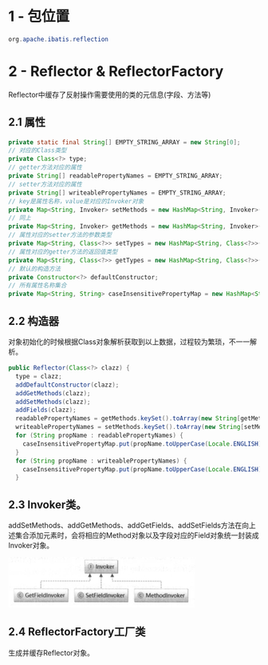 # 1 - 包位置

```java
org.apache.ibatis.reflection
```

# 2 - Reflector & ReflectorFactory

Reflector中缓存了反射操作需要使用的类的元信息(字段、方法等)

## 2.1 属性

```java
private static final String[] EMPTY_STRING_ARRAY = new String[0];
// 对应的Class类型
private Class<?> type;
// getter方法对应的属性
private String[] readablePropertyNames = EMPTY_STRING_ARRAY;
// setter方法对应的属性
private String[] writeablePropertyNames = EMPTY_STRING_ARRAY;
// key是属性名称，value是对应的Invoker对象
private Map<String, Invoker> setMethods = new HashMap<String, Invoker>();
// 同上
private Map<String, Invoker> getMethods = new HashMap<String, Invoker>();
// 属性对应的setter方法的参数类型
private Map<String, Class<?>> setTypes = new HashMap<String, Class<?>>();
// 属性对应的getter方法的返回值类型
private Map<String, Class<?>> getTypes = new HashMap<String, Class<?>>();
// 默认的构造方法
private Constructor<?> defaultConstructor;
// 所有属性名称集合
private Map<String, String> caseInsensitivePropertyMap = new HashMap<String, String>();
```

## 2.2 构造器

对象初始化的时候根据Class对象解析获取到以上数据，过程较为繁琐，不一一解析。

```java
public Reflector(Class<?> clazz) {
  type = clazz;
  addDefaultConstructor(clazz);
  addGetMethods(clazz);
  addSetMethods(clazz);
  addFields(clazz);
  readablePropertyNames = getMethods.keySet().toArray(new String[getMethods.keySet().size()]);
  writeablePropertyNames = setMethods.keySet().toArray(new String[setMethods.keySet().size()]);
  for (String propName : readablePropertyNames) {
    caseInsensitivePropertyMap.put(propName.toUpperCase(Locale.ENGLISH), propName);
  }
  for (String propName : writeablePropertyNames) {
    caseInsensitivePropertyMap.put(propName.toUpperCase(Locale.ENGLISH), propName);
  }

```

## 2.3 Invoker类。

addSetMethods、addGetMethods、addGetFields、addSetFields方法在向上述集合添加元素时，会将相应的Method对象以及字段对应的Field对象统一封装成Invoker对象。

<img width="374" height="101" src="https://raw.githubusercontent.com/ligengwasd/blog/master/MyBatis%E6%BA%90%E7%A0%81%E8%A7%A3%E8%AF%BB/images/3.14.56.png"/>

## 2.4 ReflectorFactory工厂类

生成并缓存Reflector对象。